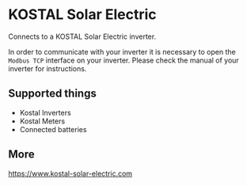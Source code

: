# KOSTAL Solar Electric

Connects to a KOSTAL Solar Electric inverter.

In order to communicate with your inverter it is necessary to open the `Modbus TCP` interface on your inverter. Please check the manual of your inverter for instructions.

## Supported things

* Kostal Inverters
* Kostal Meters
* Connected batteries

## More

https://www.kostal-solar-electric.com

